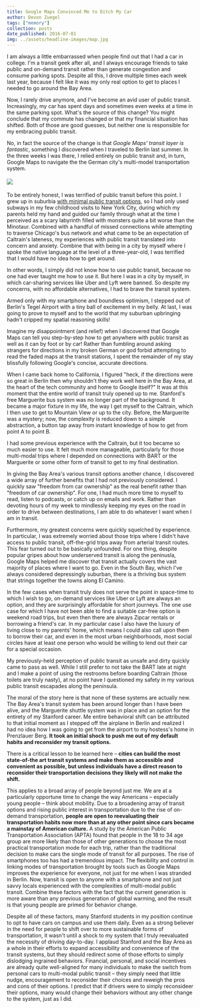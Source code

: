 ```yaml
---
title: Google Maps Convinced Me to Ditch My Car
author: Devon Zuegel
tags: ["memory"]
collection: posts
date_published: 2016-07-01
img: ../assets/headline-images/map.jpg
---
```


I am always a little embarrassed when people find out that I had a car in college. I'm a transit geek after all, and I always encourage friends to take public and on-demand transit rather than generate congestion and consume parking spots. Despite all this, I drove multiple times each week last year, because I felt like it was my only real option to get to places I needed to go around the Bay Area.

Now, I rarely drive anymore, and I've become an avid user of public transit. Increasingly, my car has spent days and sometimes even weeks at a time in the same parking spot. What's the source of this change? You might conclude that my commute has changed or that my financial situation has shifted. Both of those are good guesses, but neither one is responsible for my embracing public transit.

No, in fact the source of the change is that *Google Maps' transit layer is fantastic*, something I discovered when I traveled to Berlin last summer. In the three weeks I was there, I relied entirely on public transit and, in turn, Google Maps to navigate the the German city's multi-model transportation system.

<img style='max-width: 100%; margin: 5px 0' src="http://ipadinsight.com/wp-content/uploads/2015/07/IMG_5927.jpg"/>

To be entirely honest, I was terrified of public transit before this point. I grew up in suburbia [with minimal public transit options](http://www.losaltosca.gov/environmentalcommission/page/alternatives-transportation), so I had only used subways in my few childhood visits to New York City, during which my parents held my hand and guided our family through what at the time I perceived as a scary labyrinth filled with monsters quite a bit worse than the Minotaur. Combined with a handful of missed connections while attempting to traverse Chicago's bus network and what came to be an expectation of Caltrain's lateness, my experiences with public transit translated into concern and anxiety. Combine that with being in a city by myself where I spoke the native language at the level of a three-year-old, I was terrified that I would have no idea how to get around.

In other words, I simply did not know how to use public transit, because no one had ever taught me how to use it. But here I was in a city by myself, in which car-sharing services like Uber and Lyft were banned. So despite my concerns, with no affordable alternatives, I had to brave the transit system.

Armed only with my smartphone and boundless optimism, I stepped out of Berlin's Tegel Airport with a tiny ball of excitement in my belly. At last, I was going to prove to myself and to the world that my suburban upbringing hadn't cripped my spatial reasoning skills!

Imagine my disappointment (and relief) when I discovered that Google Maps can tell you step-by-step how to get anywhere with public transit as well as it can by foot or by car! Rather than fumbling around asking strangers for directions in my broken German or god forbid attempting to read the faded maps at the transit stations, I spent the remainder of my stay blissfully following Google's concise, accurate directions.

When I came back home to California, I figured "heck, if the directions were so great in Berlin then why shouldn't they work well here in the Bay Area, at the heart of the tech community and home to Google itself?" It was at this moment that the entire world of transit truly opened up to me. Stanford's free Marguerite bus system was no longer part of the background. It became a major fixture in my life, the way I get myself to the Caltrain, which I then use to get to Mountain View or up to the city. Before, the Marguerite was a mystery; now, the complexity is reduced down to a simple abstraction, a button tap away from instant knowledge of how to get from point A to point B.

I had some previous experience with the Caltrain, but it too became so much easier to use. It felt much more manageable, particularly for those multi-modal trips where I depended on connections with BART or the Marguerite or some other form of transit to get to my final destination.

In giving the Bay Area's various transit options another chance, I discovered a wide array of further benefits that I had not previously considered. I quickly saw "freedom from car ownership" as the real benefit rather than "freedom of car ownership". For one, I had much more time to myself to read, listen to podcasts, or catch up on emails and work. Rather than devoting hours of my week to mindlessly keeping my eyes on the road in order to drive between destinations, I am able to do whatever I want when I am in transit.

Furthermore, my greatest concerns were quickly squelched by experience. In particular, I was extremely worried about those trips where I didn't have access to public transit, off-the-grid trips away from arterial transit routes. This fear turned out to be basically unfounded. For one thing, despite popular gripes about how underserved transit is along the peninusla, Google Maps helped me discover that transit actually covers the vast majority of places where I want to go. Even in the South Bay, which I've always considered depressingly suburban, there is a thriving bus system that strings together the towns along El Camino.

In the few cases when transit truly does not serve the point in space-time to which I wish to go, on-demand services like Uber or Lyft are always an option, and they are surprisingly affordable for short journeys. The one use case for which I have not been able to find a suitable car-free option is weekend road trips, but even then there are always Zipcar rentals or borrowing a friend's car. In my particular case I also have the luxury of living close to my parents' home, which means I could also call upon them to borrow their car, and even in the most urban neighborhoods, most social circles have at least one person who would be willing to lend out their car for a special occasion.

My previously-held perception of public transit as unsafe and dirty quickly came to pass as well. While I still prefer to not take the BART late at night and I make a point of using the restrooms before boarding Caltrain (those toilets are truly nasty), at no point have I questioned my safety in my various public transit escapades along the peninsula.

The moral of the story here is that none of these systems are actually new. The Bay Area's transit system has been around longer than I have been alive, and the Marguerite shuttle system was in place and an option for the entirety of my Stanford career. Me entire behavioral shift can be attributed to that initial moment as I stepped off the airplane in Berlin and realized I had no idea how I was going to get from the airport to my hostess's home in Prenzlauer Berg. **It took an initial shock to push me out of my default habits and reconsider my transit options.**

There is a critical lesson to be learned here – **cities can build the most state-of-the art transit systems and make them as accessible and convenient as possible, but unless individuals have a direct reason to reconsider their transportation decisions they likely will not make the shift.**

This applies to a broad array of people beyond just me. We are at a particularly opportune time to change the way Americans – especially young people – think about mobility. Due to a broadening array of transit options and rising public interest in transportation due to the rise of on-demand transportation, **people are open to reevaluating their transportation habits now more than at any other point since cars became a mainstay of American culture.** A study by the American Public Transportation Association (APTA) found that people in the 18 to 34 age group are more likely than those of other generations to choose the most practical transportation mode for each trip, rather than the traditional decision to make cars the single mode of transit for all purposes. The rise of smartphones too has had a tremendous impact. The flexibility and control in linking modes of transportation brought by tools such as Google Maps improves the experience for everyone, not just for me when I was stranded in Berlin. Now, transit is open to anyone with a smartphone and not just savvy locals experienced with the complexities of multi-modal public transit. Combine these factors with the fact that the current generation is more aware than any previous generation of global warming, and the result is that young people are primed for behavior change.

Despite all of these factors, many Stanford students in my position continue to opt to have cars on campus and use them daily. Even as a strong believer in the need for people to shift over to more sustainable forms of transportation, it wasn't until a shock to my system that I truly reevaluated the necessity of driving day-to-day. I applaud Stanford and the Bay Area as a whole in their efforts to expand accessibility and convenience of the transit systems, but they should redirect some of those efforts to simply dislodging ingrained behaviors. Financial, personal, and social incentives are already quite well-aligned for many individuals to make the switch from personal cars to multi-modal public transit – they simply need that little nudge, encouragement to reconsider their choices and reweigh the pros and cons of their options. I predict that if drivers were to simply reconsideer their options, many would change their behaviors without any other change to the system, just as I did.
